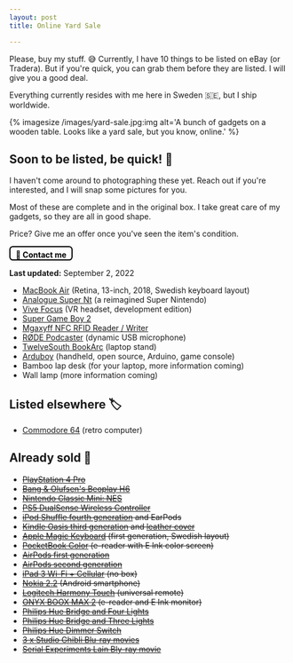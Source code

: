```yaml
---
layout: post
title: Online Yard Sale

---
```

Please, buy my stuff. 😅 Currently, I have 10 things to be listed on eBay (or Tradera). But if you're quick, you can grab them before they are listed. I will give you a good deal.

Everything currently resides with me here in Sweden 🇸🇪, but I ship worldwide.

{% imagesize /images/yard-sale.jpg:img alt='A bunch of gadgets on a wooden table. Looks like a yard sale, but you know, online.' %}

## Soon to be listed, be quick! 🚀

I haven't come around to photographing these yet. Reach out if you're interested, and I will snap some pictures for you.

Most of these are complete and in the original box. I take great care of my gadgets, so they are all in good shape.

Price? Give me an offer once you've seen the item's condition.

<a href="mailto:sven@dahlstrand.net" style="padding: 0.3rem 0.6rem 0 0.6rem; border: solid 0.15rem black; border-radius: 0.4rem;
font-weight: bold; display: inline-block; color: black; text-decoration: none;">💌 Contact me</a>

**Last updated:** September 2, 2022

* [MacBook Air](https://support.apple.com/kb/SP783?locale=en_US) (Retina, 13-inch, 2018, Swedish keyboard layout)
* [Analogue Super Nt](https://www.analogue.co/super-nt) (a reimagined Super Nintendo)
* [Vive Focus](https://business.vive.com/us/product/vive-focus/) (VR headset, development edition)
* [Super Game Boy 2](https://en.wikipedia.org/wiki/Super_Game_Boy)
* [Mgaxyff NFC RFID Reader / Writer](https://www.walmart.com/ip/Mgaxyff-NFC-RFID-Reader-Writer-ACR122U-ISO-14443A-B-Free-Software-in-White-NFC-RFID-Reader-Writer-NFC-RFID-Reader/725054663)
* [RØDE Podcaster](https://rode.com/en/microphones/usb/podcaster) (dynamic USB microphone)
* [TwelveSouth BookArc](https://www.twelvesouth.com/products/bookarc-for-macbook) (laptop stand)
* [Arduboy](https://www.arduboy.com) (handheld, open source, Arduino, game console)
* Bamboo lap desk (for your laptop, more information coming)
* Wall lamp (more information coming)

## Listed elsewhere 🏷

* [Commodore 64](https://www.tradera.com/item/340853/556865263/underbara-commodore-64-brodburken-i-fint-skick-och-med-kartong) (retro computer)

## Already sold 🙌

* <del>[PlayStation 4 Pro](https://www.tradera.com/item/344248/553283788/playstation-4-pro)</del>
* <del>[Bang & Olufsen's Beoplay H6](https://www.theverge.com/2016/7/8/12128152/bang-olufsen-beoplay-h6-review)</del>
* <del>[Nintendo Classic Mini: NES](https://www.tradera.com/item/1000433/553402390/nintendo-classic-mini-nes)</del>
* <del>[PS5 DualSense Wireless Controller](https://www.tradera.com/item/1000442/554423664/handkontroll-playstation-5-dualsense-white)</del>
* <del>[iPod Shuffle fourth generation](https://en.wikipedia.org/wiki/IPod_Shuffle#4th_generation) and EarPods</del>
* <del>[Kindle Oasis third generation](https://www.amazon.com/All-new-Kindle-Oasis-now-with-adjustable-warm-light/dp/B07F7TLZF4) and [leather cover](https://www.amazon.com/Kindle-Oasis-Premium-Leather-Cover/dp/B07B89G5N1/)</del>
* <del>[Apple Magic Keyboard](https://en.wikipedia.org/wiki/Magic_Keyboard_(Mac)) (first generation, Swedish layout)</del>
* <del>[PocketBook Color](https://www.tradera.com/item/340125/555393300/pocketbook-color-lasplatta-med-e-ink-fargskarm) (e-reader with E Ink color screen)</del>
* <del>[AirPods first generation](https://www.tradera.com/item/340270/555189689/apple-airpods-med-laddningsetui)</del>
* <del>[AirPods second generation](https://www.tradera.com/item/340270/555190306/apple-airpods-med-tradlost-laddningsetui)</del>
* <del>[iPad 3 Wi-Fi + Cellular](https://www.tradera.com/item/342496/555401730/apple-ipad-16-gb-wi-fi-4g) (no box)</del>
* <del>[Nokia 2.2](https://www.tradera.com/item/260103/555409506/nokia-2-2-android-smartphone) (Android smartphone)</del>
* <del>[Logitech Harmony Touch](https://www.tradera.com/item/340875/555484920/logitech-harmony-touch-universalfjarrkontroll) (universal remote)</del>
* <del>[ONYX BOOX MAX 2](https://www.tradera.com/item/340125/555692745/onyx-boox-max-2-enorm-13-3-tums-lasplatta-och-hdmi-e-ink-skarm) (e-reader and E Ink monitor)</del>
* <del>[Philips Hue Bridge and Four Lights](https://www.tradera.com/item/344687/555697124/startpaket-philips-hue-bridge-med-fyra-ljuskallor)</del>
* <del>[Philips Hue Bridge and Three Lights](https://www.tradera.com/item/344687/555697549/startpaket-philips-hue-bridge-med-tre-ljuskallor)</del>
* <del>[Philips Hue Dimmer Switch](https://www.tradera.com/item/344687/555699222/philips-hue-dimmer-switch-smart-strombrytare)</del>
* <del>[3 x Studio Ghibli Blu-ray movies](https://www.tradera.com/item/343008/555824440/3-x-studio-ghibli-totoro-kiki-s-delivery-service-och-the-wind-rises)</del>
* <del>[Serial Experiments Lain Bly-ray movie](https://www.tradera.com/item/343008/555825458/serial-experiments-lain)</del>
